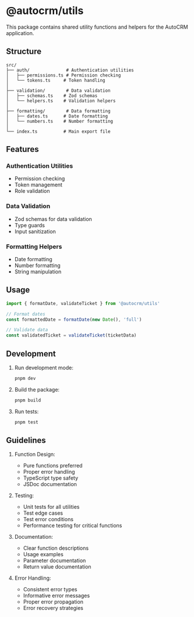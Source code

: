 # @autocrm/utils

This package contains shared utility functions and helpers for the AutoCRM application.

## Structure

```
src/
├── auth/              # Authentication utilities
│   ├── permissions.ts # Permission checking
│   └── tokens.ts     # Token handling
│
├── validation/        # Data validation
│   ├── schemas.ts    # Zod schemas
│   └── helpers.ts    # Validation helpers
│
├── formatting/        # Data formatting
│   ├── dates.ts      # Date formatting
│   └── numbers.ts    # Number formatting
│
└── index.ts          # Main export file
```

## Features

### Authentication Utilities
- Permission checking
- Token management
- Role validation

### Data Validation
- Zod schemas for data validation
- Type guards
- Input sanitization

### Formatting Helpers
- Date formatting
- Number formatting
- String manipulation

## Usage

```typescript
import { formatDate, validateTicket } from '@autocrm/utils'

// Format dates
const formattedDate = formatDate(new Date(), 'full')

// Validate data
const validatedTicket = validateTicket(ticketData)
```

## Development

1. Run development mode:
   ```bash
   pnpm dev
   ```

2. Build the package:
   ```bash
   pnpm build
   ```

3. Run tests:
   ```bash
   pnpm test
   ```

## Guidelines

1. Function Design:
   - Pure functions preferred
   - Proper error handling
   - TypeScript type safety
   - JSDoc documentation

2. Testing:
   - Unit tests for all utilities
   - Test edge cases
   - Test error conditions
   - Performance testing for critical functions

3. Documentation:
   - Clear function descriptions
   - Usage examples
   - Parameter documentation
   - Return value documentation

4. Error Handling:
   - Consistent error types
   - Informative error messages
   - Proper error propagation
   - Error recovery strategies

